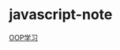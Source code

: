 # javascript-note

[OOP学习](https://developer.mozilla.org/zh-CN/docs/Web/JavaScript/Introduction_to_Object-Oriented_JavaScript)
